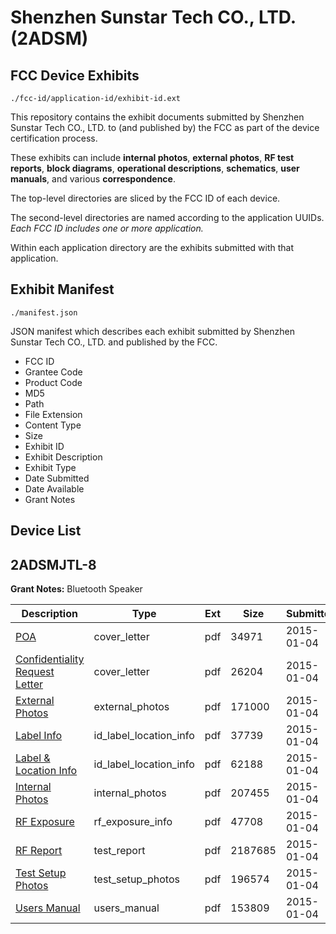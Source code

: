 # Shenzhen Sunstar Tech CO., LTD. (2ADSM)
## FCC Device Exhibits

```
./fcc-id/application-id/exhibit-id.ext
```

This repository contains the exhibit documents submitted by Shenzhen Sunstar Tech CO., LTD. to (and published by) the FCC as part of the device certification process.

These exhibits can include **internal photos**, **external photos**, **RF test reports**, **block diagrams**, **operational descriptions**, **schematics**, **user manuals**, and various **correspondence**.

The top-level directories are sliced by the FCC ID of each device.

The second-level directories are named according to the application UUIDs. *Each FCC ID includes one or more application.*

Within each application directory are the exhibits submitted with that application. 

## Exhibit Manifest

```
./manifest.json
```

JSON manifest which describes each exhibit submitted by Shenzhen Sunstar Tech CO., LTD. and published by the FCC.

- FCC ID
- Grantee Code
- Product Code
- MD5
- Path
- File Extension
- Content Type
- Size
- Exhibit ID
- Exhibit Description
- Exhibit Type
- Date Submitted
- Date Available
- Grant Notes

## Device List
## 2ADSMJTL-8
**Grant Notes:** Bluetooth Speaker

| Description | Type | Ext | Size | Submitted | Available |
| ----------- | ---- | --- | ---- | --------- | --------- |
| [POA](2ADSMJTL-8/8859a891803d7bb9565cfa3ccb5f1906/2490033.pdf) | cover_letter | pdf | 34971 | 2015-01-04 | 2015-01-05 |
| [Confidentiality Request Letter](2ADSMJTL-8/8859a891803d7bb9565cfa3ccb5f1906/2490034.pdf) | cover_letter | pdf | 26204 | 2015-01-04 | 2015-01-05 |
| [External Photos](2ADSMJTL-8/8859a891803d7bb9565cfa3ccb5f1906/2490041.pdf) | external_photos | pdf | 171000 | 2015-01-04 | 2015-01-05 |
| [Label Info](2ADSMJTL-8/8859a891803d7bb9565cfa3ccb5f1906/2490043.pdf) | id_label_location_info | pdf | 37739 | 2015-01-04 | 2015-01-05 |
| [Label & Location Info](2ADSMJTL-8/8859a891803d7bb9565cfa3ccb5f1906/2490044.pdf) | id_label_location_info | pdf | 62188 | 2015-01-04 | 2015-01-05 |
| [Internal Photos](2ADSMJTL-8/8859a891803d7bb9565cfa3ccb5f1906/2490042.pdf) | internal_photos | pdf | 207455 | 2015-01-04 | 2015-01-05 |
| [RF Exposure](2ADSMJTL-8/8859a891803d7bb9565cfa3ccb5f1906/2490038.pdf) | rf_exposure_info | pdf | 47708 | 2015-01-04 | 2015-01-05 |
| [RF Report](2ADSMJTL-8/8859a891803d7bb9565cfa3ccb5f1906/2490039.pdf) | test_report | pdf | 2187685 | 2015-01-04 | 2015-01-05 |
| [Test Setup Photos](2ADSMJTL-8/8859a891803d7bb9565cfa3ccb5f1906/2490040.pdf) | test_setup_photos | pdf | 196574 | 2015-01-04 | 2015-01-05 |
| [Users Manual](2ADSMJTL-8/8859a891803d7bb9565cfa3ccb5f1906/2490045.pdf) | users_manual | pdf | 153809 | 2015-01-04 | 2015-01-05 |
